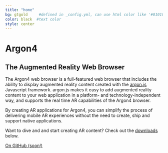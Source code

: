 ```yaml
---
title: "home"
bg: gtgold     #defined in _config.yml, can use html color like '#010101'
color: black  #text color
style: center
---
```



# Argon4

## The Augmented Reality Web Browser 

The Argon4 web browser is a full-featured web browser that includes the 
ability to display augmented reality content created with the [argon.js](http://argonjs.io) Javascript framework.  argon.js makes it easy
to add augmented reality content to your web application in a platform- and technology-independent way, and supports the real time AR capabilities of
the Argon4 browser.

By creating AR applications for Argon4, you can simplify the process of delivering mobile AR experiences without the need to create, ship and support native applications. 

Want to dive and and start creating AR content? Check out the <a href="#downloads">downloads</a> below.

<span id="forkongithub">
  <a href="{{ site.source_link }}" class="bg-blue">
    On GitHub (soon!)
  </a>
</span>

<a href="https://twitter.com/argonbrowser"><span class="fa-stack fa-lg">
<i class="fa fa-circle fa-stack-2x"></i>
<i class="fa fa-twitter fa-stack-1x" style="color: white;"></i>
</span></a>
<a href="https://plus.google.com/+ArgonbrowserOrg">
<span class="fa-stack fa-lg">
<i class="fa fa-circle fa-stack-2x"></i>
<i class="fa fa-google-plus fa-stack-1x" style="color: white;"></i>
</span></a>
<a href="https://www.linkedin.com/grp/home?gid=8310715">
<span class="fa-stack fa-lg">
<i class="fa fa-circle fa-stack-2x"></i>
<i class="fa fa-linkedin fa-stack-1x" style="color: white;"></i>
</span></a>
<a href="https://github.com/argonjs">
<span class="fa-stack fa-lg">
<i class="fa fa-circle fa-stack-2x"></i>
<i class="fa fa-github fa-stack-1x" style="color: white;"></i>
</span></a>
<a href="http://argon.gatech.edu">
<span class="fa-stack fa-lg">
<i class="fa fa-circle fa-stack-2x"></i>
<i class="fa fa-graduation-cap fa-stack-1x" style="color: white;"></i>
</span></a>
<a href="https://itunes.apple.com/us/app/argon3/id944297993?mt=8">
<span class="fa-stack fa-lg">
<i class="fa fa-circle fa-stack-2x"></i>
<i class="fa fa-apple fa-stack-1x" style="color: white;"></i>
</span></a>
